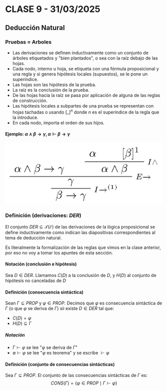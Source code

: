 # CLASE 9 - 31/03/2025

## Deducción Natural

### Pruebas = Arboles

- Las derivaciones se definen inductivamente como un conjunto de árboles etiquetados y "bien plantados", o sea con la raíz debajo de las hojas.
- Cada nodo, interno u hoja, se etiqueta con una fórmula proposicional y una regla y si genera hipótesis locales (supuestos), se le pone un superíndice.
- Las hojas son las hipótesis de la prueba.
- La raíz es la conclusión de la prueba.
- De las hojas hacia la raíz se pasa por aplicación de alguna de las reglas de construcción.
- Las hipótesis locales a subpartes de una prueba se representan con hojas tachadas o usando $[\_]^n$ donde $n$ es el superíndice de la regla que la introduce.
- En cada nodo, importa el orden de sus hijos.

#### Ejemplo: $\alpha\land\beta\to\gamma,\alpha\vdash\beta\to\gamma$

![Figura 1](../images/clase9fig1.png)

### Definición (derivaciones: $DER$)

El conjunto $DER\subseteq\mathcal{T}(\mathcal{E})$ de las derivaciones de la lógica proposicional se define inductivamente como indican las diapositivas correspondientes al tema de deducción natural.

Es literalmente la formalización de las reglas que vimos en la clase anterior, por eso no voy a tomar los apuntes de esta sección.

#### Notación (conclusión e hipótesis)

Sea $D\in DER$. Llamamos $C(D)$ a la conclusión de $D$, y $H(D)$ al conjunto de hipótesis no canceladas de $D$ 

#### Definición (consecuencia sintáctica)

Sean $\Gamma\subseteq PROP$ y $\varphi\in PROP$. Decimos que $\varphi$ es consecuencia sintáctica de $\Gamma$ (o que $\varphi$ se deriva de $\Gamma$) sii existe $D\in DER$ tal que:
- $C(D) = \varphi$
- $H(D)\subseteq\Gamma$

##### Notación

- $\Gamma\vdash\varphi$ se lee "$\varphi$ se deriva de $\Gamma$"
- $\emptyset\vdash\varphi$ se lee "$\varphi$ es teorema" y se escribe $\vdash\varphi$

#### Definición (conjunto de consecuencias sintácticas)

Sea $\Gamma\subseteq PROP$. El conjunto de las consecuencias sintácticas de $\Gamma$ es:
$$CONS(\Gamma) = \{\varphi\in PROP\mid\Gamma\vdash\varphi\}$$